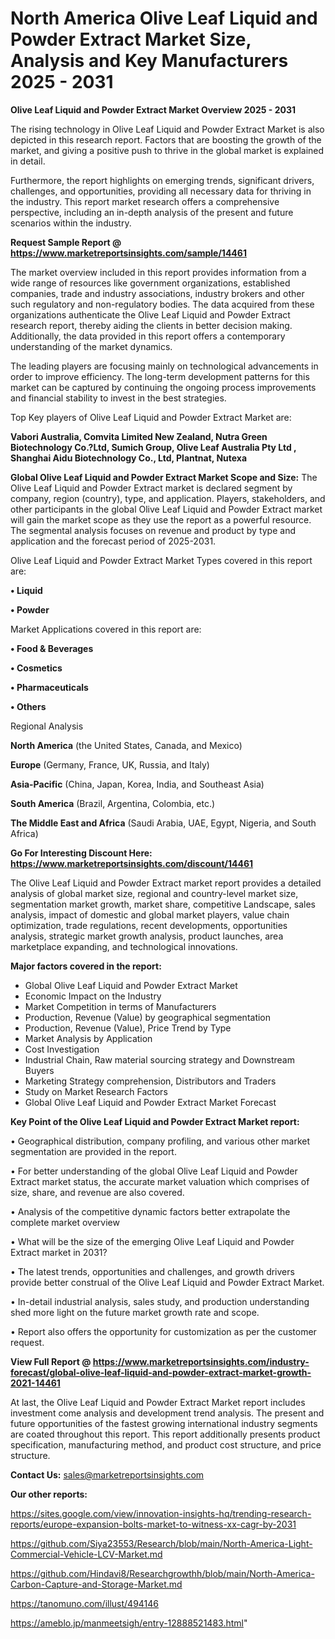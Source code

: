 # North America Olive Leaf Liquid and Powder Extract Market Size, Analysis and Key Manufacturers 2025 - 2031

<Strong> Olive Leaf Liquid and Powder Extract Market Overview 2025 - 2031</strong>

The rising technology in Olive Leaf Liquid and Powder Extract Market is also depicted in this research report. Factors that are boosting the growth of the market, and giving a positive push to thrive in the global market is explained in detail.

Furthermore, the report highlights on emerging trends, significant drivers, challenges, and opportunities, providing all necessary data for thriving in the industry. This report market research offers a comprehensive perspective, including an in-depth analysis of the present and future scenarios within the industry.

<strong>Request Sample Report @ <a href=https://www.marketreportsinsights.com/sample/14461>https://www.marketreportsinsights.com/sample/14461</a></strong>

The market overview included in this report provides information from a wide range of resources like government organizations, established companies, trade and industry associations, industry brokers and other such regulatory and non-regulatory bodies. The data acquired from these organizations authenticate the Olive Leaf Liquid and Powder Extract research report, thereby aiding the clients in better decision making. Additionally, the data provided in this report offers a contemporary understanding of the market dynamics.

The leading players are focusing mainly on technological advancements in order to improve efficiency. The long-term development patterns for this market can be captured by continuing the ongoing process improvements and financial stability to invest in the best strategies.

Top Key players of Olive Leaf Liquid and Powder Extract Market are:

<strong>Vabori Australia, Comvita Limited New Zealand, Nutra Green Biotechnology Co.?Ltd, Sumich Group, Olive Leaf Australia Pty Ltd , Shanghai Aidu Biotechnology Co., Ltd, Plantnat, Nutexa</strong>

<strong><b>Global Olive Leaf Liquid and Powder Extract Market Scope and Size:</b></strong>
The Olive Leaf Liquid and Powder Extract market is declared segment by company, region (country), type, and application. Players, stakeholders, and other participants in the global Olive Leaf Liquid and Powder Extract market will gain the market scope as they use the report as a powerful resource. The segmental analysis focuses on revenue and product by type and application and the forecast period of 2025-2031.

Olive Leaf Liquid and Powder Extract Market Types covered in this report are:

<strong>• Liquid

• Powder</strong>

Market Applications covered in this report are:

<strong>• Food & Beverages

• Cosmetics

• Pharmaceuticals

• Others</strong> 

Regional Analysis

<strong>North America</strong> (the United States, Canada, and Mexico)

<strong>Europe</strong> (Germany, France, UK, Russia, and Italy)

<strong>Asia-Pacific</strong> (China, Japan, Korea, India, and Southeast Asia)

<strong>South America</strong> (Brazil, Argentina, Colombia, etc.)

<strong>The Middle East and Africa</strong> (Saudi Arabia, UAE, Egypt, Nigeria, and South Africa)

<strong>Go For Interesting Discount Here: <a href=https://www.marketreportsinsights.com/discount/14461>https://www.marketreportsinsights.com/discount/14461</a></strong>

The Olive Leaf Liquid and Powder Extract market report provides a detailed analysis of global market size, regional and country-level market size, segmentation market growth, market share, competitive Landscape, sales analysis, impact of domestic and global market players, value chain optimization, trade regulations, recent developments, opportunities analysis, strategic market growth analysis, product launches, area marketplace expanding, and technological innovations.

<strong><b>Major factors covered in the report:</b></strong>
<ul>
  <li>Global Olive Leaf Liquid and Powder Extract Market </li>
  <li>Economic Impact on the Industry</li>
  <li>Market Competition in terms of Manufacturers</li>
  <li>Production, Revenue (Value) by geographical segmentation</li>
  <li>Production, Revenue (Value), Price Trend by Type</li>
  <li>Market Analysis by Application</li>
  <li>Cost Investigation</li>
  <li>Industrial Chain, Raw material sourcing strategy and Downstream Buyers</li>
  <li>Marketing Strategy comprehension, Distributors and Traders</li>
  <li>Study on Market Research Factors</li>
  <li>Global Olive Leaf Liquid and Powder Extract Market Forecast</li>
</ul>

<strong><b>Key Point of the Olive Leaf Liquid and Powder Extract Market report:</b></strong>

• Geographical distribution, company profiling, and various other market segmentation are provided in the report.

• For better understanding of the global Olive Leaf Liquid and Powder Extract market status, the accurate market valuation which comprises of size, share, and revenue are also covered.

• Analysis of the competitive dynamic factors better extrapolate the complete market overview

• What will be the size of the emerging Olive Leaf Liquid and Powder Extract market in 2031?

• The latest trends, opportunities and challenges, and growth drivers provide better construal of the Olive Leaf Liquid and Powder Extract Market.

• In-detail industrial analysis, sales study, and production understanding shed more light on the future market growth rate and scope.

• Report also offers the opportunity for customization as per the customer request.

<strong><b>View Full Report @ <a href=https://www.marketreportsinsights.com/industry-forecast/global-olive-leaf-liquid-and-powder-extract-market-growth-2021-14461>https://www.marketreportsinsights.com/industry-forecast/global-olive-leaf-liquid-and-powder-extract-market-growth-2021-14461</a></b></strong>


At last, the Olive Leaf Liquid and Powder Extract Market report includes investment come analysis and development trend analysis. The present and future opportunities of the fastest growing international industry segments are coated throughout this report. This report additionally presents product specification, manufacturing method, and product cost structure, and price structure.

<strong>Contact Us:</strong>
sales@marketreportsinsights.com

<strong>Our other reports:</strong>

<a href=https://sites.google.com/view/innovation-insights-hq/trending-research-reports/europe-expansion-bolts-market-to-witness-xx-cagr-by-2031>https://sites.google.com/view/innovation-insights-hq/trending-research-reports/europe-expansion-bolts-market-to-witness-xx-cagr-by-2031</a>

<a href=https://github.com/Siya23553/Research/blob/main/North-America-Light-Commercial-Vehicle-LCV-Market.md>https://github.com/Siya23553/Research/blob/main/North-America-Light-Commercial-Vehicle-LCV-Market.md</a>

<a href=https://github.com/Hindavi8/Researchgrowthh/blob/main/North-America-Carbon-Capture-and-Storage-Market.md>https://github.com/Hindavi8/Researchgrowthh/blob/main/North-America-Carbon-Capture-and-Storage-Market.md</a>

<a href=https://tanomuno.com/illust/494146>https://tanomuno.com/illust/494146</a>

<a href=https://ameblo.jp/manmeetsigh/entry-12888521483.html>https://ameblo.jp/manmeetsigh/entry-12888521483.html</a>"

